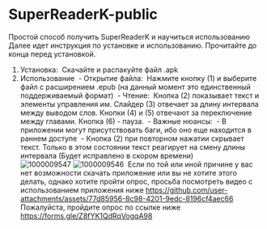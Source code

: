 ‎
# SuperReaderK-public
Простой способ получить SuperReaderK и научиться использованию
‎
Далее идет инструкция по установке и использованию. Прочитайте до конца перед установкой.
‎
1. Установка:
‎‎   Скачайте и распакуйте файл .apk
‎
2. Использование
‎   - Открытие файла:
‎        Нажмите кнопку (1) и выберите файл с расширением .epub (на данный момент это единственный поддерживаемый формат)
‎   - Чтение:
‎        Кнопка (2) показывает текст и элементы управления им. Слайдер (3) отвечает за длину интервала между выводом слов. Кнопки (4) и (5) отвечают за переключение между главами. Кнопка (6) - пауза.
‎   - Важные нюансы:
‎      - В приложении могут присутствовать баги, ибо оно еще находится в раннем доступе
‎      - Кнопка (2) при повторном нажатии скрывает текст. Только в этом состоянии текст реагирует на смену длины интервала (Будет исправлено в скором времени)
‎        
![1000009547](https://github.com/user-attachments/assets/ccde359e-7012-4354-a5e3-7ae08ed4fb55)
![1000009546](https://github.com/user-attachments/assets/44bb274e-1afb-4668-bdf4-642f3d05a45d)
‎
Если по той или иной причине у вас нет возможности скачать приложение или вы не хотите этого делать, однако хотите пройти опрос, просьба посмотреть видео с использованием приложения ниже
https://github.com/user-attachments/assets/77d85956-8c98-4201-9edc-8196cf4aec66
‎
Пожалуйста, пройдите опрос по ссылке ниже
   https://forms.gle/Z8fYK1QdRqVogqA98
